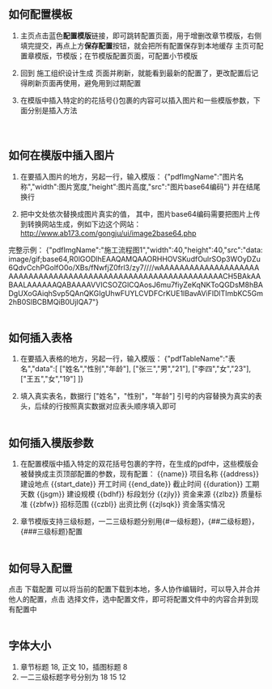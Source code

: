 <br><br>
## 如何配置模板

1. 主页点击蓝色**配置模版**链接，即可跳转配置页面，用于增删改章节模版，右侧填完提交，再点上方**保存配置**按钮，就会把所有配置保存到本地缓存
   主页可配置章模版，节模版；在节模版配置页面，可配置小节模版

2. 回到 施工组织设计生成 页面并刷新，就能看到最新的配置了，更改配置后记得刷新页面再使用，避免用到过期配置

3. 在模版中插入特定的的花括号{}包裹的内容可以插入图片和一些模版参数，下面分别是插入方法   
   <br><br>
## 如何在模版中插入图片

1. 在要插入图片的地方，另起一行，输入模版：
   {"pdfImgName":"图片名称","width":图片宽度,"height":图片高度,"src":"图片base64编码"}
   并在结尾换行

2. 把中文处依次替换成图片真实的值， 其中，图片base64编码需要把图片上传到转换网站生成，例如下边这个网站：
   http://www.ab173.com/gongju/ui/image2base64.php

完整示例：
{"pdfImgName":"施工流程图1","width":40,"height":40,"src":"data:
image/gif;base64,R0lGODlhEAAQAMQAAORHHOVSKudfOulrSOp3WOyDZu6QdvCchPGolfO0o/XBs/fNwfjZ0frl3/zy7////wAAAAAAAAAAAAAAAAAAAAAAAAAAAAAAAAAAAAAAAAAAAAAAAAAAAAAAAAAAAAAAACH5BAkAABAALAAAAAAQABAAAAVVICSOZGlCQAosJ6mu7fiyZeKqNKToQGDsM8hBADgUXoGAiqhSvp5QAnQKGIgUhwFUYLCVDFCrKUE1lBavAViFIDlTImbKC5Gm2hB0SlBCBMQiB0UjIQA7"}
<br><br>
## 如何插入表格

1. 在要插入表格的地方，另起一行，输入模版：
   {"pdfTableName":"表名","data":[
   ["姓名","性别","年龄"],
   ["张三","男","21"],
   ["李四","女","23"],
   ["王五","女","19"]
   ]}

2. 填入真实表名，数据行 ["姓名"，"性别"，"年龄"] 引号的内容替换为真实的表头，后续的行按照真实数据对应表头顺序填入即可
<br><br>
## 如何插入模版参数

1. 在配置模版中插入特定的双花括号包裹的字符，在生成的pdf中，这些模版会被替换成主页顶部配置的参数，现有配置：
   {{name}} 项目名称
   {{address}} 建设地点
   {{start_date}} 开工时间
   {{end_date}} 截止时间
   {{duration}} 工期天数
   {{jsgm}} 建设规模
   {{bdhf}} 标段划分
   {{zjly}} 资金来源
   {{zlbz}} 质量标准
   {{zbfw}} 招标范围
   {{czbl}} 出资比例
   {{zjlsqk}} 资金落实情况
  
2. 章节模版支持三级标题，一二三级标题分别用{#一级标题}，{##二级标题}，{###三级标题}配置
   <br><br>
## 如何导入配置

点击 下载配置 可以将当前的配置下载到本地，多人协作编辑时，可以导入并合并他人的配置，点击 选择文件，选中配置文件，即可将配置文件中的内容合并到现有配置中
<br><br>
## 字体大小

1. 章节标题 18, 正文 10，插图标题 8
2. 一二三级标题字号分别为 18 15 12
